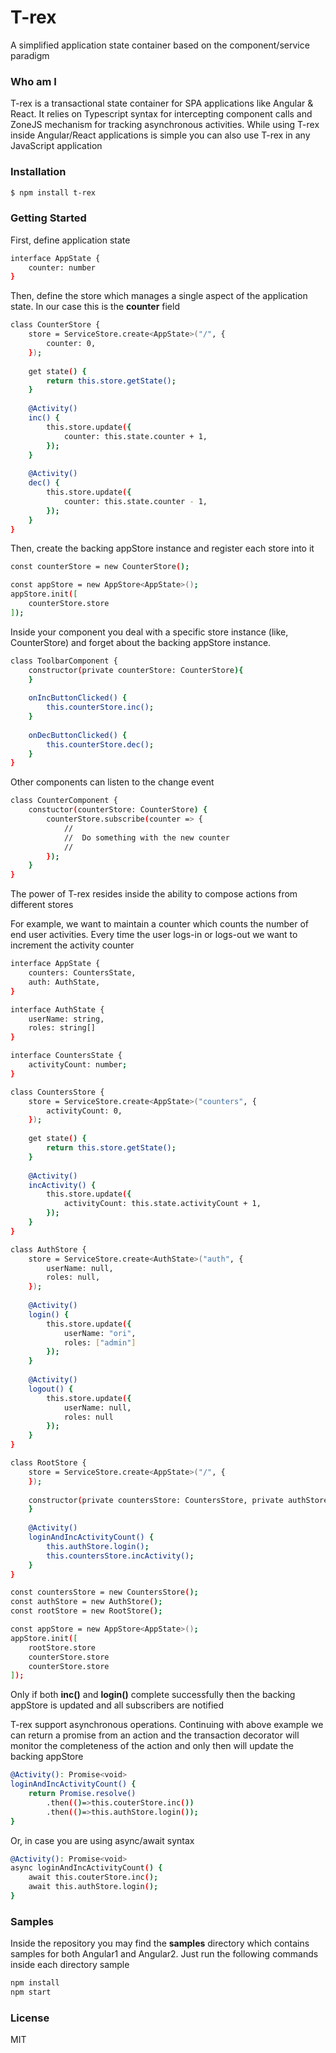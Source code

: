 # T-rex

A simplified application state container based on the component/service paradigm

### Who am I

T-rex is a transactional state container for SPA applications like Angular & React.
It relies on Typescript syntax for intercepting component calls and ZoneJS mechanism for
tracking asynchronous activities.
While using T-rex inside Angular/React applications is simple you can also use T-rex
in any JavaScript application

### Installation

```sh
$ npm install t-rex
```

### Getting Started

First, define application state

```sh
interface AppState {
    counter: number
}
```
Then, define the store which manages a single aspect of the application state. In our case this is the **counter** field

```sh
class CounterStore {
    store = ServiceStore.create<AppState>("/", {
        counter: 0,
    });
    
    get state() {
        return this.store.getState();
    }
    
    @Activity()
    inc() {
        this.store.update({
            counter: this.state.counter + 1,
        });
    }
    
    @Activity()
    dec() {
        this.store.update({
            counter: this.state.counter - 1,
        });
    }
}
```

Then, create the backing appStore instance and register each store into it

```sh
const counterStore = new CounterStore();

const appStore = new AppStore<AppState>();
appStore.init([
    counterStore.store
]);
```

Inside your component you deal with a specific store instance (like, CounterStore) and forget about the backing appStore instance.

```sh
class ToolbarComponent {
    constructor(private counterStore: CounterStore){
    }
    
    onIncButtonClicked() {
        this.counterStore.inc();
    }
    
    onDecButtonClicked() {
        this.counterStore.dec();
    }
}
```

Other components can listen to the change event 

```sh
class CounterComponent {
    constuctor(counterStore: CounterStore) {
        counterStore.subscribe(counter => {
            //
            //  Do something with the new counter
            //
        });
    }
}
```

The power of T-rex resides inside the ability to compose actions from different stores

For example, we want to maintain a counter which counts the number of end user activities. Every time the user logs-in or logs-out we want to increment the activity counter

```sh
interface AppState {
    counters: CountersState,
    auth: AuthState,
}

interface AuthState {
    userName: string,
    roles: string[]
}

interface CountersState {
    activityCount: number;
}

class CountersStore {
    store = ServiceStore.create<AppState>("counters", {
        activityCount: 0,
    });
    
    get state() {
        return this.store.getState();
    }
    
    @Activity()
    incActivity() {
        this.store.update({
            activityCount: this.state.activityCount + 1,
        });
    }
}

class AuthStore {
    store = ServiceStore.create<AuthState>("auth", {
        userName: null,
        roles: null,
    });
    
    @Activity()
    login() {
        this.store.update({
            userName: "ori",
            roles: ["admin"]
        });
    }
    
    @Activity()
    logout() {
        this.store.update({
            userName: null,
            roles: null
        });
    }
}

class RootStore {
    store = ServiceStore.create<AppState>("/", {
    });
    
    constructor(private countersStore: CountersStore, private authStore: AuthStore){
    }
    
    @Activity()
    loginAndIncActivityCount() {
        this.authStore.login();
        this.countersStore.incActivity();
    }
}

const countersStore = new CountersStore();
const authStore = new AuthStore();
const rootStore = new RootStore();

const appStore = new AppStore<AppState>();
appStore.init([
    rootStore.store
    counterStore.store
    counterStore.store
]);
```

Only if both **inc()** and **login()** complete successfully then the backing appStore is updated and all subscribers are notified

T-rex support asynchronous operations. Continuing with above example we can return a promise from an action and the transaction decorator will monitor the completeness of the action and only then will update the backing appStore

```sh
@Activity(): Promise<void>
loginAndIncActivityCount() {
    return Promise.resolve()
        .then(()=>this.couterStore.inc())
        .then(()=>this.authStore.login());
}
```

Or, in case you are using async/await syntax

```sh
@Activity(): Promise<void>
async loginAndIncActivityCount() {
    await this.couterStore.inc();
    await this.authStore.login();
}
```

### Samples
Inside the repository you may find the **samples** directory which contains samples for both Angular1 and Angular2. Just run the following commands inside each directory sample
```sh
npm install
npm start
```

### License

MIT
